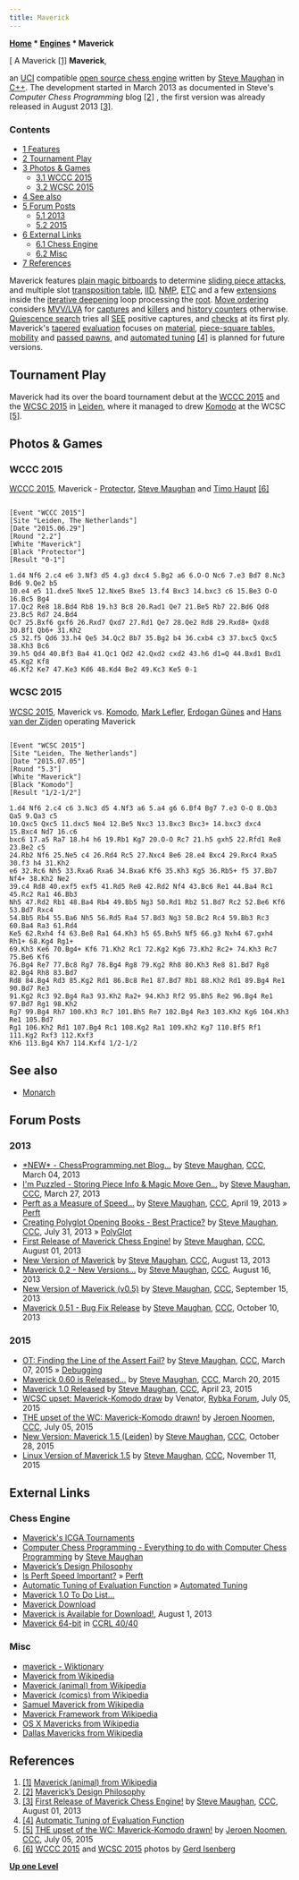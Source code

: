 ```yaml
---
title: Maverick
---
```

**[Home](Home "Home") \* [Engines](Engines "Engines") \* Maverick**



[ A Maverick <a id="cite-note-1" href="#cite-ref-1">[1]</a>
**Maverick**,  

an [UCI](UCI "UCI") compatible [open source chess engine](Category:Open_Source "Category:Open Source") written by [Steve Maughan](Steve_Maughan "Steve Maughan") in [C++](Cpp "Cpp"). The development started in March 2013 as documented in Steve's *Computer Chess Programming* blog <a id="cite-note-2" href="#cite-ref-2">[2]</a> , the first version was already released in August 2013 <a id="cite-note-3" href="#cite-ref-3">[3]</a>. 



### Contents


* [1 Features](#features)
* [2 Tournament Play](#tournament-play)
* [3 Photos & Games](#photos-.26-games)
	+ [3.1 WCCC 2015](#wccc-2015)
	+ [3.2 WCSC 2015](#wcsc-2015)
* [4 See also](#see-also)
* [5 Forum Posts](#forum-posts)
	+ [5.1 2013](#2013)
	+ [5.2 2015](#2015)
* [6 External Links](#external-links)
	+ [6.1 Chess Engine](#chess-engine)
	+ [6.2 Misc](#misc)
* [7 References](#references)






Maverick features [plain magic bitboards](Magic_Bitboards#Plain "Magic Bitboards") to determine [sliding piece attacks](Sliding_Piece_Attacks "Sliding Piece Attacks"), and multiple slot [transposition table](Transposition_Table "Transposition Table"), [IID](Internal_Iterative_Deepening "Internal Iterative Deepening"), [NMP](Null_Move_Pruning "Null Move Pruning"), [ETC](Enhanced_Transposition_Cutoff "Enhanced Transposition Cutoff") and a few [extensions](Extensions "Extensions") inside the [iterative deepening](Iterative_Deepening "Iterative Deepening") loop processing the [root](Root "Root"). [Move ordering](Move_Ordering "Move Ordering") considers [MVV/LVA](MVV-LVA "MVV-LVA") for [captures](Captures "Captures") and [killers](Killer_Move "Killer Move") and [history counters](History_Heuristic "History Heuristic") otherwise. [Quiescence search](Quiescence_Search "Quiescence Search") tries all [SEE](Static_Exchange_Evaluation "Static Exchange Evaluation") positive captures, and [checks](Check "Check") at its first ply. Maverick's [tapered](Tapered_Eval "Tapered Eval") [evaluation](Evaluation "Evaluation") focuses on [material](Material "Material"), [piece-square tables](Piece-Square_Tables "Piece-Square Tables"), [mobility](Mobility "Mobility") and [passed pawns](Passed_Pawn "Passed Pawn"), and [automated tuning](Automated_Tuning "Automated Tuning") <a id="cite-note-4" href="#cite-ref-4">[4]</a> is planned for future versions. 



## Tournament Play


Maverick had its over the board tournament debut at the [WCCC 2015](WCCC_2015 "WCCC 2015") and the [WCSC 2015](WCSC_2015 "WCSC 2015") in [Leiden](https://en.wikipedia.org/wiki/Leiden), where it managed to drew [Komodo](Komodo "Komodo") at the WCSC <a id="cite-note-5" href="#cite-ref-5">[5]</a>. 



## Photos & Games


### WCCC 2015


 [](WCCC_2015 "WCCC 2015") 
[WCCC 2015](WCCC_2015 "WCCC 2015"), Maverick - [Protector](Protector "Protector"), [Steve Maughan](Steve_Maughan "Steve Maughan") and [Timo Haupt](Timo_Haupt "Timo Haupt") <a id="cite-note-6" href="#cite-ref-6">[6]</a>




```

[Event "WCCC 2015"]
[Site "Leiden, The Netherlands"]
[Date "2015.06.29"]
[Round "2.2"]
[White "Maverick"]
[Black "Protector"]
[Result "0-1"]

1.d4 Nf6 2.c4 e6 3.Nf3 d5 4.g3 dxc4 5.Bg2 a6 6.O-O Nc6 7.e3 Bd7 8.Nc3 Bd6 9.Qe2 b5
10.e4 e5 11.dxe5 Nxe5 12.Nxe5 Bxe5 13.f4 Bxc3 14.bxc3 c6 15.Be3 O-O 16.Bc5 Bg4
17.Qc2 Re8 18.Bd4 Rb8 19.h3 Bc8 20.Rad1 Qe7 21.Be5 Rb7 22.Bd6 Qd8 23.Bc5 Rd7 24.Bd4
Qc7 25.Bxf6 gxf6 26.Rxd7 Qxd7 27.Rd1 Qe7 28.Qe2 Rd8 29.Rxd8+ Qxd8 30.Bf1 Qb6+ 31.Kh2
c5 32.f5 Qd6 33.h4 Qe5 34.Qc2 Bb7 35.Bg2 b4 36.cxb4 c3 37.bxc5 Qxc5 38.Kh3 Bc6
39.h5 Qd4 40.Bf3 Ba4 41.Qc1 Qd2 42.Qxd2 cxd2 43.h6 d1=Q 44.Bxd1 Bxd1 45.Kg2 Kf8
46.Kf2 Ke7 47.Ke3 Kd6 48.Kd4 Be2 49.Kc3 Ke5 0-1

```

### WCSC 2015


 [](WCSC_2015 "WCSC 2015") 
[WCSC 2015](WCSC_2015 "WCSC 2015"), Maverick vs. [Komodo](Komodo "Komodo"), [Mark Lefler](Mark_Lefler "Mark Lefler"), [Erdogan Günes](Erdogan_G%C3%BCnes "Erdogan Günes") and [Hans van der Zijden](Hans_van_der_Zijden "Hans van der Zijden") operating Maverick 




```

[Event "WCSC 2015"]
[Site "Leiden, The Netherlands"]
[Date "2015.07.05"]
[Round "5.3"]
[White "Maverick"]
[Black "Komodo"]
[Result "1/2-1/2"]

1.d4 Nf6 2.c4 c6 3.Nc3 d5 4.Nf3 a6 5.a4 g6 6.Bf4 Bg7 7.e3 O-O 8.Qb3 Qa5 9.Qa3 c5 
10.Qxc5 Qxc5 11.dxc5 Ne4 12.Be5 Nxc3 13.Bxc3 Bxc3+ 14.bxc3 dxc4 15.Bxc4 Nd7 16.c6 
bxc6 17.a5 Ra7 18.h4 h6 19.Rb1 Kg7 20.O-O Rc7 21.h5 gxh5 22.Rfd1 Re8 23.Be2 c5 
24.Rb2 Nf6 25.Ne5 c4 26.Rd4 Rc5 27.Nxc4 Be6 28.e4 Bxc4 29.Rxc4 Rxa5 30.f3 h4 31.Kh2 
e6 32.Rc6 Nh5 33.Rxa6 Rxa6 34.Bxa6 Kf6 35.Kh3 Kg5 36.Rb5+ f5 37.Bb7 Nf4+ 38.Kh2 Ne2 
39.c4 Rd8 40.exf5 exf5 41.Rd5 Re8 42.Rd2 Nf4 43.Bc6 Re1 44.Ba4 Rc1 45.Rc2 Ra1 46.Bb3
Nh5 47.Rd2 Rb1 48.Ba4 Rb4 49.Bb5 Ng3 50.Rd1 Rb2 51.Bd7 Rc2 52.Be6 Kf6 53.Bd7 Rxc4 
54.Bb5 Rb4 55.Ba6 Nh5 56.Rd5 Ra4 57.Bd3 Ng3 58.Bc2 Rc4 59.Bb3 Rc3 60.Ba4 Ra3 61.Rd4 
Ke5 62.Rxh4 f4 63.Be8 Ra1 64.Kh3 h5 65.Bxh5 Nf5 66.g3 Nxh4 67.gxh4 Rh1+ 68.Kg4 Rg1+ 
69.Kh3 Ke6 70.Bg4+ Kf6 71.Kh2 Rc1 72.Kg2 Kg6 73.Kh2 Rc2+ 74.Kh3 Rc7 75.Be6 Kf6 
76.Bg4 Re7 77.Bc8 Rg7 78.Bg4 Rg8 79.Kg2 Rh8 80.Kh3 Re8 81.Bd7 Rg8 82.Bg4 Rh8 83.Bd7 
Rd8 84.Bg4 Rd3 85.Kg2 Rd1 86.Bc8 Re1 87.Bd7 Rb1 88.Kh2 Rd1 89.Bg4 Re1 90.Bd7 Re3 
91.Kg2 Rc3 92.Bg4 Ra3 93.Kh2 Ra2+ 94.Kh3 Rf2 95.Bh5 Re2 96.Bg4 Re1 97.Bd7 Rg1 98.Kh2 
Rg7 99.Bg4 Rh7 100.Kh3 Rc7 101.Bh5 Re7 102.Bg4 Re3 103.Kh2 Kg6 104.Kh3 Re1 105.Bd7 
Rg1 106.Kh2 Rd1 107.Bg4 Rc1 108.Kg2 Ra1 109.Kh2 Kg7 110.Bf5 Rf1 111.Kg2 Rxf3 112.Kxf3 
Kh6 113.Bg4 Kh7 114.Kxf4 1/2-1/2

```

## See also


* [Monarch](Monarch "Monarch")


## Forum Posts


### 2013


* [\*NEW\* - ChessProgramming.net Blog...](http://www.talkchess.com/forum/viewtopic.php?t=47402) by [Steve Maughan](Steve_Maughan "Steve Maughan"), [CCC](CCC "CCC"), March 04, 2013
* [I'm Puzzled - Storing Piece Info & Magic Move Gen...](http://www.talkchess.com/forum/viewtopic.php?t=47615) by [Steve Maughan](Steve_Maughan "Steve Maughan"), [CCC](CCC "CCC"), March 27, 2013
* [Perft as a Measure of Speed...](http://www.talkchess.com/forum/viewtopic.php?t=47814) by [Steve Maughan](Steve_Maughan "Steve Maughan"), [CCC](CCC "CCC"), April 19, 2013 » [Perft](Perft "Perft")
* [Creating Polyglot Opening Books - Best Practice?](http://www.talkchess.com/forum/viewtopic.php?t=48809) by [Steve Maughan](Steve_Maughan "Steve Maughan"), [CCC](CCC "CCC"), July 31, 2013 » [PolyGlot](PolyGlot "PolyGlot")
* [First Release of Maverick Chess Engine!](http://www.talkchess.com/forum/viewtopic.php?t=48816) by [Steve Maughan](Steve_Maughan "Steve Maughan"), [CCC](CCC "CCC"), August 01, 2013
* [New Version of Maverick](http://www.talkchess.com/forum/viewtopic.php?t=48948) by [Steve Maughan](Steve_Maughan "Steve Maughan"), [CCC](CCC "CCC"), August 13, 2013
* [Maverick 0.2 - New Versions...](http://www.talkchess.com/forum/viewtopic.php?t=48977) by [Steve Maughan](Steve_Maughan "Steve Maughan"), [CCC](CCC "CCC"), August 16, 2013
* [New Version of Maverick (v0.5)](http://www.talkchess.com/forum/viewtopic.php?t=49366) by [Steve Maughan](Steve_Maughan "Steve Maughan"), [CCC](CCC "CCC"), September 15, 2013
* [Maverick 0.51 - Bug Fix Release](http://www.talkchess.com/forum/viewtopic.php?t=49661) by [Steve Maughan](Steve_Maughan "Steve Maughan"), [CCC](CCC "CCC"), October 10, 2013


### 2015


* [OT: Finding the Line of the Assert Fail?](http://www.talkchess.com/forum/viewtopic.php?t=55578) by [Steve Maughan](Steve_Maughan "Steve Maughan"), [CCC](CCC "CCC"), March 07, 2015 » [Debugging](Debugging "Debugging")
* [Maverick 0.60 is Released...](http://www.talkchess.com/forum/viewtopic.php?t=55722) by [Steve Maughan](Steve_Maughan "Steve Maughan"), [CCC](CCC "CCC"), March 20, 2015
* [Maverick 1.0 Released](http://www.talkchess.com/forum/viewtopic.php?t=56100) by [Steve Maughan](Steve_Maughan "Steve Maughan"), [CCC](CCC "CCC"), April 23, 2015
* [WCSC upset: Maverick-Komodo draw](http://rybkaforum.net/cgi-bin/rybkaforum/topic_show.pl?tid=30378) by Venator, [Rybka Forum](Computer_Chess_Forums "Computer Chess Forums"), July 05, 2015
* [THE upset of the WC: Maverick-Komodo drawn!](http://www.talkchess.com/forum/viewtopic.php?t=56874) by [Jeroen Noomen](Jeroen_Noomen "Jeroen Noomen"), [CCC](CCC "CCC"), July 05, 2015
* [New Version: Maverick 1.5 (Leiden)](http://www.talkchess.com/forum/viewtopic.php?t=58077) by [Steve Maughan](Steve_Maughan "Steve Maughan"), [CCC](CCC "CCC"), October 28, 2015
* [Linux Version of Maverick 1.5](http://www.talkchess.com/forum/viewtopic.php?t=58230) by [Steve Maughan](Steve_Maughan "Steve Maughan"), [CCC](CCC "CCC"), November 11, 2015


## External Links


### Chess Engine


* [Maverick's ICGA Tournaments](https://www.game-ai-forum.org/icga-tournaments/program.php?id=791)
* [Computer Chess Programming - Everything to do with Computer Chess Programming](http://www.chessprogramming.net/) by [Steve Maughan](Steve_Maughan "Steve Maughan")
* [Maverick’s Design Philosophy](http://www.chessprogramming.net/design-philosophy/)
* [Is Perft Speed Important?](http://www.chessprogramming.net/is-perft-speed-important/) » [Perft](Perft "Perft")
* [Automatic Tuning of Evaluation Function](http://www.chessprogramming.net/automatic-tuning-evaluation-function/) » [Automated Tuning](Automated_Tuning "Automated Tuning")
* [Maverick 1.0 To Do List…](http://www.chessprogramming.net/maverick-1-0-list/)
* [Maverick Download](http://www.chessprogramming.net/downloads/)
* [Maverick is Available for Download!](http://www.chessprogramming.net/maverick-is-available-for-download/), August 1, 2013
* [Maverick 64-bit](http://www.computerchess.org.uk/ccrl/4040/cgi/compare_engines.cgi?family=Maverick&print=Rating+list&print=Results+table&print=LOS+table&print=Ponder+hit+table&print=Eval+difference+table&print=Comopp+gamenum+table&print=Overlap+table&print=Score+with+common+opponents) in [CCRL 40/40](CCRL "CCRL")


### Misc


* [maverick - Wiktionary](https://en.wiktionary.org/wiki/maverick)
* [Maverick from Wikipedia](https://en.wikipedia.org/wiki/Maverick)
* [Maverick (animal) from Wikipedia](https://en.wikipedia.org/wiki/Maverick_%28animal%29)
* [Maverick (comics) from Wikipedia](https://en.wikipedia.org/wiki/Maverick_(comics))
* [Samuel Maverick from Wikipedia](https://en.wikipedia.org/wiki/Samuel_Maverick)
* [Maverick Framework from Wikipedia](https://en.wikipedia.org/wiki/Maverick_Framework)
* [OS X Mavericks from Wikipedia](https://en.wikipedia.org/wiki/OS_X_Mavericks)
* [Dallas Mavericks from Wikipedia](https://en.wikipedia.org/wiki/Dallas_Mavericks)


## References


1. <a id="cite-ref-1" href="#cite-note-1">[1]</a> [Maverick (animal) from Wikipedia](https://en.wikipedia.org/wiki/Maverick_%28animal%29)
2. <a id="cite-ref-2" href="#cite-note-2">[2]</a> [Maverick’s Design Philosophy](http://www.chessprogramming.net/design-philosophy/)
3. <a id="cite-ref-3" href="#cite-note-3">[3]</a> [First Release of Maverick Chess Engine!](http://www.talkchess.com/forum/viewtopic.php?t=48816) by [Steve Maughan](Steve_Maughan "Steve Maughan"), [CCC](CCC "CCC"), August 01, 2013
4. <a id="cite-ref-4" href="#cite-note-4">[4]</a> [Automatic Tuning of Evaluation Function](http://www.chessprogramming.net/automatic-tuning-evaluation-function/)
5. <a id="cite-ref-5" href="#cite-note-5">[5]</a> [THE upset of the WC: Maverick-Komodo drawn!](http://www.talkchess.com/forum/viewtopic.php?t=56874) by [Jeroen Noomen](Jeroen_Noomen "Jeroen Noomen"), [CCC](CCC "CCC"), July 05, 2015
6. <a id="cite-ref-6" href="#cite-note-6">[6]</a> [WCCC 2015](WCCC_2015 "WCCC 2015") and [WCSC 2015](WCSC_2015 "WCSC 2015") photos by [Gerd Isenberg](Gerd_Isenberg "Gerd Isenberg")

**[Up one Level](Engines "Engines")**







 

